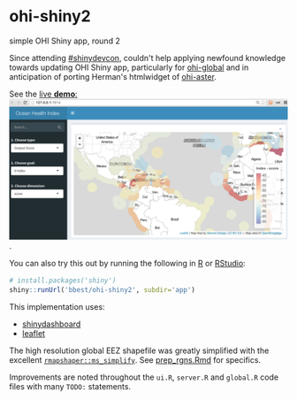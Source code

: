 # ohi-shiny2

simple OHI Shiny app, round 2

Since attending [#shinydevcon](https://www.rstudio.com/shinydevcon/), couldn't help applying newfound knowledge towards updating OHI Shiny app, particularly for [ohi-global](http://ohi-science.nceas.ucsb.edu/ohi-global/) and in anticipation of porting Herman's htmlwidget of [ohi-aster](https://github.com/FrissAnalytics/ohi-aster).

See the [live **demo**: ![](screenshot.png)](https://bdbest.shinyapps.io/ohi-shiny2/).

You can also try this out by running the following in [R](https://cran.r-project.org/) or [RStudio](https://www.rstudio.com/products/rstudio/download/):

```r
# install.packages('shiny')
shiny::runUrl('bbest/ohi-shiny2', subdir='app')
```

This implementation uses:

- [shinydashboard](http://rstudio.github.io/shinydashboard/)
- [leaflet](http://rstudio.github.io/leaflet/)

The high resolution global EEZ shapefile was greatly simplified with the excellent [`rmapshaper::ms_simplify`](https://github.com/ateucher/rmapshaper#usage). See [prep_rgns.Rmd](prep_rgns.Rmd) for specifics.

Improvements are noted throughout the `ui.R`, `server.R` and `global.R` code files with many `TODO:` statements.

